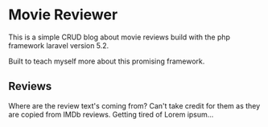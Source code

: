 # Movie Reviewer
This is a simple CRUD blog about movie reviews build with the php framework laravel version 5.2.

Built to teach myself more about this promising framework.

## Reviews
Where are the review text's coming from? Can't take credit for them as they are copied from IMDb reviews. Getting tired of Lorem ipsum...
